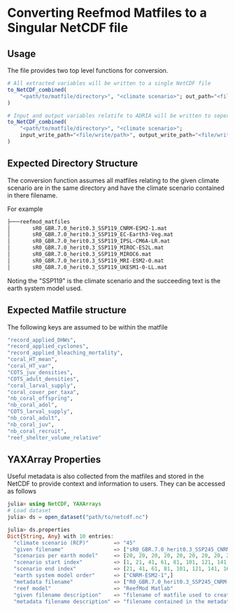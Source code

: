 # Converting Reefmod Matfiles to a Singular NetCDF file

## Usage

The file provides two top level functions for conversion.

```julia
# All extracted variables will be written to a single NetCDF file
to_NetCDF_combined(
    "<path/to/matfile/directory>", "<climate scenario>"; out_path="<file/write/path>"
)
```

```julia
# Input and output variables relatife to ADRIA will be written to seperate files
to_NetCDF_combined(
    "<path/to/matfile/directory>", "<climate scenario>"; 
    input_write_path="<file/write/path>", output_write_path="<file/write/path>"
)
```

## Expected Directory Structure

The conversion function assumes all matfiles relating to the given climate scenario are in
the same directory and have the climate scenario contained in there filename.

For example 

```bash
├───reefmod_matfiles
│       sR0_GBR.7.0_herit0.3_SSP119_CNRM-ESM2-1.mat
│       sR0_GBR.7.0_herit0.3_SSP119_EC-Earth3-Veg.mat
│       sR0_GBR.7.0_herit0.3_SSP119_IPSL-CM6A-LR.mat
│       sR0_GBR.7.0_herit0.3_SSP119_MIROC-ES2L.mat
│       sR0_GBR.7.0_herit0.3_SSP119_MIROC6.mat
│       sR0_GBR.7.0_herit0.3_SSP119_MRI-ESM2-0.mat
│       sR0_GBR.7.0_herit0.3_SSP119_UKESM1-0-LL.mat
```

Noting the "SSP119" is the climate scenario and the succeeding text is the earth system
model used.

## Expected Matfile structure

The following keys are assumed to be within the matfile

```julia
"record_applied_DHWs",
"record_applied_cyclones",
"record_applied_bleaching_mortality",
"coral_HT_mean",
"coral_HT_var",
"COTS_juv_densities",
"COTS_adult_densities",
"coral_larval_supply",
"coral_cover_per_taxa",
"nb_coral_offspring",
"nb_coral_adol",
"COTS_larval_supply",
"nb_coral_adult",
"nb_coral_juv",
"nb_coral_recruit",
"reef_shelter_volume_relative"
```

## YAXArray Properties

Useful metadata is also collected from the matfiles and stored in the NetCDF to provide
context and information to users. They can be accessed as follows

```julia
julia> using NetCDF, YAXArrays
# Load dataset
julia> ds = open_dataset("path/to/netcdf.nc")

julia> ds.properties
Dict{String, Any} with 10 entries:
  "climate scenario (RCP)"        => "45"
  "given filename"                => ["sR0_GBR.7.0_herit0.3_SSP245_CNRM-ESM2-1",...] 
  "scenarios per earth model"     => [20, 20, 20, 20, 20, 20, 20, 20, 20, 20]
  "scenario start index"          => [1, 21, 41, 61, 81, 101, 121, 141, 161, 181]
  "scenario end index"            => [21, 41, 61, 81, 101, 121, 141, 161, 181, 201]
  "earth system model order"      => ["CNRM-ESM2-1",]
  "metadata filename"             => ["R0_GBR.7.0_herit0.3_SSP245_CNRM-ESM2-1",...]
  "reef model"                    => "ReefMod Matlab"
  "given filename description"    => "filename of matfile used to create this netcdf"
  "metadata filename description" => "filename contained in the metadata of original matfile"
```
